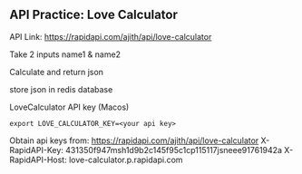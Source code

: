 ## API Practice: Love Calculator

API Link: https://rapidapi.com/ajith/api/love-calculator

Take 2 inputs name1 & name2

Calculate and return json

store json in redis database

LoveCalculator API key (Macos)
```
export LOVE_CALCULATOR_KEY=<your api key>
```

Obtain api keys from: https://rapidapi.com/ajith/api/love-calculator
X-RapidAPI-Key: 431350f947msh1d9b2c145f95c1cp115117jsneee91761942a
X-RapidAPI-Host: love-calculator.p.rapidapi.com
